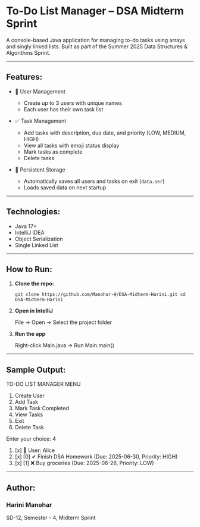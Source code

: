 # To-Do List Manager – DSA Midterm Sprint

A console-based Java application for managing to-do tasks using arrays and singly linked lists. Built as part of the Summer 2025 Data Structures & Algorithms Sprint.

---

## Features:

- 👤 User Management
    - Create up to 3 users with unique names
    - Each user has their own task list

- ✅ Task Management
    - Add tasks with description, due date, and priority (LOW, MEDIUM, HIGH)
    - View all tasks with emoji status display
    - Mark tasks as complete
    - Delete tasks

- 💾 Persistent Storage
    - Automatically saves all users and tasks on exit (`data.ser`)
    - Loads saved data on next startup

---

## Technologies:

- Java 17+
- IntelliJ IDEA
- Object Serialization
- Single Linked List

---

## How to Run:

1. **Clone the repo:**

   `git clone https://github.com/Manohar-H/DSA-Midterm-Harini.git
   cd DSA-Midterm-Harini`
   
2. **Open in IntelliJ**

   File → Open → Select the project folder

3. **Run the app**

     Right-click Main.java → Run Main.main()

---

## Sample Output:

TO-DO LIST MANAGER MENU

1. Create User
2. Add Task
3. Mark Task Completed
4. View Tasks
5. Exit
6. Delete Task

Enter your choice: 4

1. [x] 🧍 User: Alice
2. [x] [0] ✔ Finish DSA Homework (Due: 2025-06-30, Priority: HIGH)
3. [x] [1] ❌ Buy groceries (Due: 2025-06-26, Priority: LOW)

---

## Author:

### Harini Manohar 
SD-12, Semester - 4, Midterm Sprint
